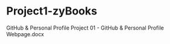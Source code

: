 # Project1-zyBooks
GitHub &amp; Personal Profile
Project 01 - GitHub & Personal Profile Webpage.docx
